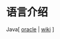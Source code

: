 # 语言介绍

Java[ [oracle](https://www.oracle.com/cn/java/) | [wiki](https://zh.wikipedia.org/wiki/Java) ]
